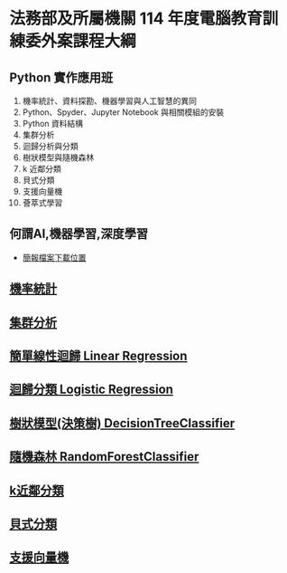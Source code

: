 # 法務部及所屬機關 114 年度電腦教育訓練委外案課程大綱

## Python 實作應用班

1. 機率統計、資料探勘、機器學習與人工智慧的異同
2. Python、Spyder、Jupyter Notebook 與相關模組的安裝
3. Python 資料結構
4. 集群分析
5. 迴歸分析與分類
6. 樹狀模型與隨機森林
7. k 近鄰分類
8. 貝式分類
9. 支援向量機
10. 薈萃式學習

## 何謂AI,機器學習,深度學習
- [簡報檔案下載位置](./簡報圖片)
## [機率統計](./機率統計)
## [集群分析](./集群分析)
## [簡單線性迴歸 Linear Regression](./簡單線性迴歸)

## [迴歸分類 Logistic Regression](./邏輯迴歸)

## [樹狀模型(決策樹) DecisionTreeClassifier](./樹狀模型)

## [隨機森林 RandomForestClassifier](./隨機森林)

## [k近鄰分類](./k近鄰分類)

## [貝式分類](./貝氏分類)

## [支援向量機](./支援向量機)
